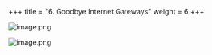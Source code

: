 +++
title = "6. Goodbye Internet Gateways"
weight = 6
+++


![image.png](/images/008-viii-clean-it-up/38-207954-image.png)


![image.png](/images/008-viii-clean-it-up/38-234666-image.png)


